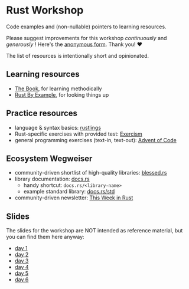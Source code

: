 # Rust Workshop

Code examples and (non-nullable) pointers to learning resources.

Please suggest improvements for this workshop _continuously_ and _generously_ !
Here's the [anonymous form][feedback-form].
Thank you! ❤️

The list of resources is intentionally short and opinionated.

## Learning resources

- [The Book][the-book], for learning methodically
- [Rust By Example][rust-by-example], for looking things up

## Practice resources

- language & syntax basics: [rustlings]
- Rust-specific exercises with provided test: [Exercism][exercism]
- general programming exercises (text-in, text-out): [Advent of Code][advent-of-code]

## Ecosystem Wegweiser

- community-driven shortlist of high-quality libraries: [blessed.rs][blessed-rs]
- library documentation: [docs.rs][docs-rs]
  - handy shortcut: `docs.rs/<library-name>`
  - example standard library: [docs.rs/std][docs-std]
- community-driven newsletter: [This Week in Rust][this-week-in-rust]

## Slides

The slides for the workshop are NOT intended as reference material, but you can find them here anyway:

- [day 1][rw1]
- [day 2][rw2]
- [day 3][rw3]
- [day 4][rw4]
- [day 5][rw5]
- [day 6][rw6]

<!-- references -->

[rust-workshop-extra]: https://github.com/senekor/rust-workshop-extra
[feedback-form]: https://docs.google.com/forms/d/e/1FAIpQLSdrzP1LVkLSY8jVe-5P6wFPAE2W3GZFitkZ0j5Btn4uoqPuLg/viewform?usp=sf_link
[the-book]: https://doc.rust-lang.org/book/
[rust-by-example]: https://doc.rust-lang.org/rust-by-example/
[rustlings]: https://rustlings.cool/
[exercism]: https://exercism.org/tracks/rust
[advent-of-code]: https://adventofcode.com/
[blessed-rs]: https://blessed.rs/crates
[docs-rs]: https://docs.rs/
[docs-std]: https://docs.rs/std
[this-week-in-rust]: https://this-week-in-rust.org/

[rw1]: https://rw1.buenzli.dev
[rw2]: https://rw2.buenzli.dev
[rw3]: https://rw3.buenzli.dev
[rw4]: https://rw4.buenzli.dev
[rw5]: https://rw5.buenzli.dev
[rw6]: https://rw6.buenzli.dev
